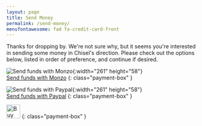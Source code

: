 ```yaml
---
layout: page
title: Send Money
permalink: /send-money/
menufontawesome: fad fa-credit-card-front
---
```


Thanks for dropping by. We're not sure why, but it seems you're interested in
sending some money in Chisel's direction. Please check out the options below,
listed in order of preference, and continue if desired.

![Send funds with Monzo](/assets/images/monzo.png){:width="261" height="58"}   <br/> [Send funds with Monzo](https://monzo.me/chiselwright/)
{: class="payment-box" }

![Send funds with Paypal](/assets/images/paypal.png){:width="261" height="58"} <br/> [Send funds with Paypal](https://www.paypal.me/chizcw/)
{: class="payment-box" }

<a href='https://ko-fi.com/H2H06CBE' target='_blank'><img height='36' style='border:0px;height:36px;' src='https://cdn.ko-fi.com/cdn/kofi2.png?v=2' border='0' alt='Buy Me a Coffee at ko-fi.com' /></a>
{: class="payment-box" }
